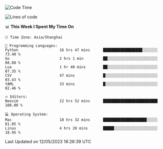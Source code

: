 <!--START_SECTION:waka-->
![Code Time](http://img.shields.io/badge/Code%20Time-1%2C363%20hrs%2032%20mins-blue)

![Lines of code](https://img.shields.io/badge/From%20Hello%20World%20I%27ve%20Written-260.1%20thousand%20lines%20of%20code-blue)

📊 **This Week I Spent My Time On** 

```text
🕑︎ Time Zone: Asia/Shanghai

💬 Programming Languages: 
Python                   16 hrs 47 mins      ██████████████████░░░░░░░   73.40 % 
Go                       2 hrs 1 min         ██░░░░░░░░░░░░░░░░░░░░░░░   08.88 % 
Lua                      1 hr 40 mins        ██░░░░░░░░░░░░░░░░░░░░░░░   07.35 % 
CSV                      47 mins             █░░░░░░░░░░░░░░░░░░░░░░░░   03.43 % 
YAML                     33 mins             █░░░░░░░░░░░░░░░░░░░░░░░░   02.46 % 

🔥 Editors: 
Neovim                   22 hrs 52 mins      █████████████████████████   100.00 % 

💻 Operating System: 
Mac                      18 hrs 32 mins      ████████████████████░░░░░   81.05 % 
Linux                    4 hrs 20 mins       █████░░░░░░░░░░░░░░░░░░░░   18.95 % 
```


 Last Updated on 12/05/2023 18:26:39 UTC
<!--END_SECTION:waka-->
